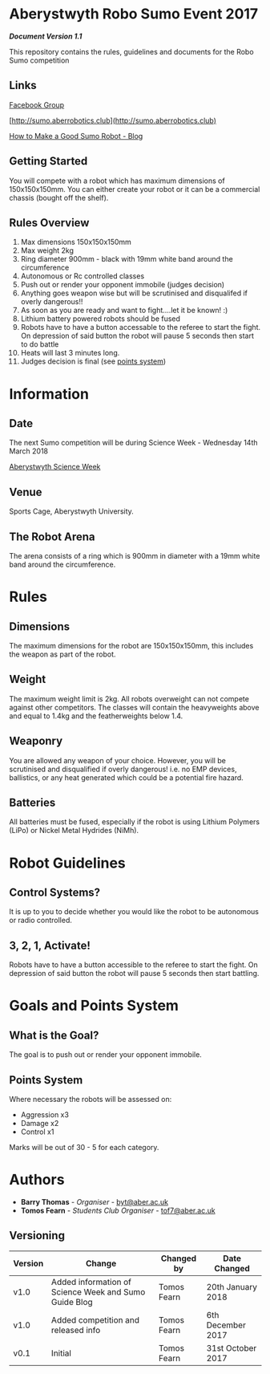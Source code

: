 # Aberystwyth Robo Sumo Event 2017

**_Document Version 1.1_**


This repository contains the rules, guidelines and documents for the Robo Sumo competition

## Links
[Facebook Group](https://www.facebook.com/groups/1037228513076708/)

[http://sumo.aberrobotics.club](http://sumo.aberrobotics.club)

[How to Make a Good Sumo Robot - Blog](http://blog.jsumo.com/how-to-make-sumo-robot/)


## Getting Started

You will compete with a robot which has maximum dimensions of 150x150x150mm. You can either create your robot or it can be a commercial chassis (bought off the shelf).

## Rules Overview

1. Max dimensions 150x150x150mm
2. Max weight 2kg
3. Ring diameter 900mm - black with 19mm white band around the circumference
5. Autonomous or Rc controlled classes
6. Push out or render your opponent immobile (judges decision)
7. Anything goes weapon wise but will be scrutinised and disqualifed if overly dangerous!!
8. As soon as you are ready and want to fight....let it be known! :)
9. Lithium battery powered robots should be fused
10. Robots have to have a button accessable to the referee to start the fight. On depression of said button the robot will pause 5 seconds then start to do battle
11. Heats will last 3 minutes long.
12. Judges decision is final (see [points system](#points-system))

# Information

## Date
The next Sumo competition will be during Science Week - Wednesday 14th March 2018

[Aberystwyth Science Week](https://www.aber.ac.uk/en/widening-participation/schoolscolleges/science-week/)

## Venue
Sports Cage, Aberystwyth University.

## The Robot Arena
The arena consists of a ring which is 900mm in diameter with a 19mm white band around the circumference.


# Rules

## Dimensions
The maximum dimensions for the robot are 150x150x150mm, this includes the weapon as part of the robot.

## Weight
The maximum weight limit is 2kg. All robots overweight can not compete against other competitors.
The classes will contain the heavyweights above and equal to 1.4kg and the featherweights below 1.4.

## Weaponry
You are allowed any weapon of your choice. However, you will be scrutinised and disqualified if overly dangerous!
i.e. no EMP devices, ballistics, or any heat generated which could be a potential fire hazard.

## Batteries
All batteries must be fused, especially if the robot is using Lithium Polymers (LiPo) or Nickel Metal Hydrides (NiMh).

# Robot Guidelines

## Control Systems?
It is up to you to decide whether you would like the robot to be autonomous or radio controlled.

## 3, 2, 1, Activate!
Robots have to have a button accessible to the referee to start the fight. On depression of said button the robot will pause 5 seconds then start battling.


# Goals and Points System

## What is the Goal?
The goal is to push out or render your opponent immobile.

## Points System
Where necessary the robots will be assessed on:
* Aggression x3
* Damage x2
* Control x1

Marks will be out of 30 - 5 for each category.

# Authors

* **Barry Thomas** - *Organiser* - [byt@aber.ac.uk](mailto:byt@aber.ac.uk)
* **Tomos Fearn** - *Students Club Organiser* - [tof7@aber.ac.uk](mailto:tof7@aber.ac.uk)


## Versioning

| Version | Change | Changed by | Date Changed |
|---------|--------|------------|--------------|
| v1.0 | Added information of Science Week and Sumo Guide Blog | Tomos Fearn | 20th January 2018 |
| v1.0 | Added competition and released info | Tomos Fearn | 6th December 2017 |
| v0.1 | Initial | Tomos Fearn | 31st October 2017 |
